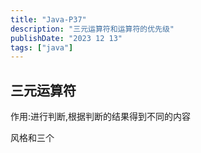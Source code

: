 ```yaml
---
title: "Java-P37"
description: "三元运算符和运算符的优先级"
publishDate: "2023 12 13"
tags: ["java"]
---
```


## 三元运算符

作用:进行判断,根据判断的结果得到不同的内容

风格和三个


